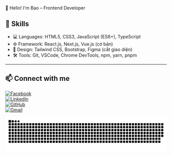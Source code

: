 👋 Hello! I'm Bao – Frontend Developer

## 🚀 Skills

- 💻 Languages: HTML5, CSS3, JavaScript (ES6+), TypeScript
- ⚙️ Framework: React.js, Next.js, Vue.js (cơ bản)
- 🎨 Design: Tailwind CSS, Bootstrap, Figma (cắt giao diện)
- 🛠️ Tools: Git, VSCode, Chrome DevTools, npm, yarn, pnpm

---

## 📫 Connect with me

[![Facebook](https://img.shields.io/badge/Facebook-1877F2?style=flat-square&logo=facebook&logoColor=white)](https://www.facebook.com/bao.huynh.276909)  
[![LinkedIn](https://img.shields.io/badge/LinkedIn-0A66C2?style=flat-square&logo=linkedin&logoColor=white)](https://linkedin.com/in/baohuynh123)  
[![GitHub](https://img.shields.io/badge/GitHub-100000?style=flat-square&logo=github&logoColor=white)](ghttps://github.com/huynhbao123)  
[![Gmail](https://img.shields.io/badge/Gmail-D14836?style=flat-square&logo=gmail&logoColor=white)](mailto:baobbbb2@gmail.com)





<picture>
  <source media="(prefers-color-scheme: dark)" srcset="https://raw.githubusercontent.com/platane/platane/output/github-contribution-grid-snake-dark.svg">
  <source media="(prefers-color-scheme: light)" srcset="https://raw.githubusercontent.com/platane/platane/output/github-contribution-grid-snake.svg">
  <img alt="github contribution grid snake animation" src="https://raw.githubusercontent.com/platane/platane/output/github-contribution-grid-snake.svg">
</picture>


